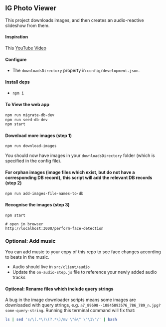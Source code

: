 
## IG Photo Viewer

This project downloads images, and then creates an audio-reactive slideshow from them.

#### Inspiration

This [YouTube Video](https://www.youtube.com/watch?v=XqwbqxzsA2g)

#### Configure

- The `downloadsDirectory` property in `config/development.json`.

#### Install deps

- `npm i`

#### To View the web app

```sh
npm run migrate-db-dev
npm run seed-db-dev
npm start
```

#### Download more images (step 1)

```sh
npm run download-images
```

You should now have images in your `downloadsDirectory` folder (which is specified in the config file).

#### For orphan images (image files which exist, but do not have a corresponding DB record), this script will add the relevant DB records (step 2)

```sh
npm run add-images-file-names-to-db
```

#### Recognise the images (step 3)

```
npm start

# open in browser
http://localhost:3000/perform-face-detection
```

### Optional: Add music

You can add music to your copy of this repo to see face changes according to beats in the music.

- Audio should live in `src/client/audio`
- Update the `on-audio-step.js` file to reference your newly added audio tracks

#### Optional: Rename files which include query strings

A bug in the image downloader scripts means some images are downloaded with query strings, e.g. `a7_89698--10845893576_786_789_n.jpg?some-query-string`. Running this terminal command will fix that:

```sh
ls | sed 's/\(.*\)\(?.*\)/mv \"&\" \"\1\"/' | bash
```